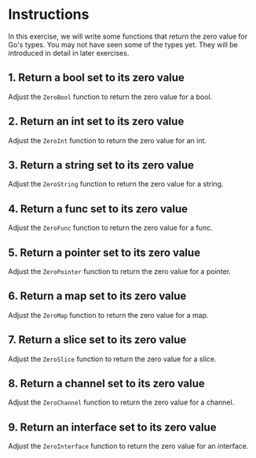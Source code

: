 # Instructions

In this exercise, we will write some functions that return the zero value for
Go's types. You may not have seen some of the types yet. They will be
introduced in detail in later exercises.

## 1. Return a bool set to its zero value

Adjust the `ZeroBool` function to return the zero value for a bool.

## 2. Return an int set to its zero value

Adjust the `ZeroInt` function to return the zero value for an int.

## 3. Return a string set to its zero value

Adjust the `ZeroString` function to return the zero value for a string.

## 4. Return a func set to its zero value

Adjust the `ZeroFunc` function to return the zero value for a func.

## 5. Return a pointer set to its zero value

Adjust the `ZeroPointer` function to return the zero value for a pointer.

## 6. Return a map set to its zero value

Adjust the `ZeroMap` function to return the zero value for a map.

## 7. Return a slice set to its zero value

Adjust the `ZeroSlice` function to return the zero value for a slice.

## 8. Return a channel set to its zero value

Adjust the `ZeroChannel` function to return the zero value for a channel.

## 9. Return an interface set to its zero value

Adjust the `ZeroInterface` function to return the zero value for an interface.

